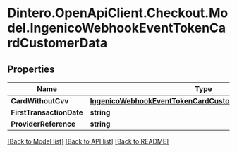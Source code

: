 # Dintero.OpenApiClient.Checkout.Model.IngenicoWebhookEventTokenCardCustomerData

## Properties

Name | Type | Description | Notes
------------ | ------------- | ------------- | -------------
**CardWithoutCvv** | [**IngenicoWebhookEventTokenCardCustomerDataCardWithoutCvv**](IngenicoWebhookEventTokenCardCustomerDataCardWithoutCvv.md) |  | [optional] 
**FirstTransactionDate** | **string** |  | [optional] 
**ProviderReference** | **string** |  | [optional] 

[[Back to Model list]](../README.md#documentation-for-models) [[Back to API list]](../README.md#documentation-for-api-endpoints) [[Back to README]](../README.md)

